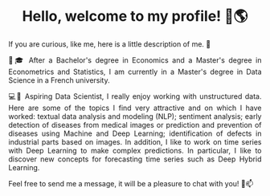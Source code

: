 <h1 align="center">Hello, welcome to my profile! 👋🌎</h1> 

<p align="justify">If you are curious, like me, here is a little description of me. 👀<p>

<p align="justify">🧑🎓 After a Bachelor's degree in Economics and a Master's degree in Econometrics and Statistics, I am currently in a Master's degree in Data Science in a French university.<p>

<p align="justify">💻🌱 Aspiring Data Scientist, I really enjoy working with unstructured data. Here are some of the topics I find very attractive and on which I have worked: textual data analysis and modeling (NLP); sentiment analysis; early detection of diseases from medical images or prediction and prevention of diseases using Machine and Deep Learning; identification of defects in industrial parts based on images. In addition, I like to work on time series with Deep Learning to make complex predictions. In particular, I like to discover new concepts for forecasting time series such as Deep Hybrid Learning.<p>

<p align="justify">Feel free to send me a message, it will be a pleasure to chat with you! 🙂📫<p>
